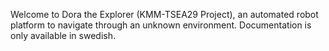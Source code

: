 Welcome to Dora the Explorer (KMM-TSEA29 Project), 
an automated robot platform to navigate through an unknown
environment. Documentation is only available in swedish.
